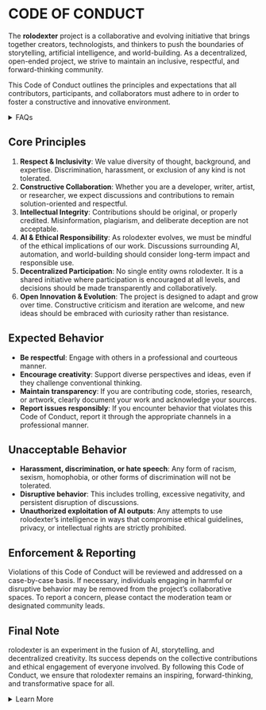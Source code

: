 # CODE OF CONDUCT

The **rolodexter** project is a collaborative and evolving initiative that brings together creators, technologists, and thinkers to push the boundaries of storytelling, artificial intelligence, and world-building. As a decentralized, open-ended project, we strive to maintain an inclusive, respectful, and forward-thinking community.

This Code of Conduct outlines the principles and expectations that all contributors, participants, and collaborators must adhere to in order to foster a constructive and innovative environment.

<details>

<summary>FAQs</summary>

1. [What is World-Building AI?](LITERARY_PRODUCTS/JOES_NOTES/FAQS/WHAT_IS_WORLD_BUILDING_AI.md)
2. [Who or what is rolodexter?](LITERARY_PRODUCTS/JOES_NOTES/FAQS/WHAT_IS_ROLODEXTER.md)
3. [How is rolodexter being used today?](LITERARY_PRODUCTS/JOES_NOTES/FAQS/HOW_IS_ROLODEXTER_BEING_USED.md)
4. [Who is building rolodexter?](LITERARY_PRODUCTS/JOES_NOTES/FAQS/WHO_IS_BUILDING_ROLODEXTER.md)
5. [What is rolodexter’s literary and visual aesthetic?](LITERARY_PRODUCTS/JOES_NOTES/FAQS/WHAT_IS_ROLODEXTERS_AESTHETIC.md)

</details>

## Core Principles

1. **Respect & Inclusivity**: We value diversity of thought, background, and expertise. Discrimination, harassment, or exclusion of any kind is not tolerated.
2. **Constructive Collaboration**: Whether you are a developer, writer, artist, or researcher, we expect discussions and contributions to remain solution-oriented and respectful.
3. **Intellectual Integrity**: Contributions should be original, or properly credited. Misinformation, plagiarism, and deliberate deception are not acceptable.
4. **AI & Ethical Responsibility**: As rolodexter evolves, we must be mindful of the ethical implications of our work. Discussions surrounding AI, automation, and world-building should consider long-term impact and responsible use.
5. **Decentralized Participation**: No single entity owns rolodexter. It is a shared initiative where participation is encouraged at all levels, and decisions should be made transparently and collaboratively.
6. **Open Innovation & Evolution**: The project is designed to adapt and grow over time. Constructive criticism and iteration are welcome, and new ideas should be embraced with curiosity rather than resistance.

## Expected Behavior

* **Be respectful**: Engage with others in a professional and courteous manner.
* **Encourage creativity**: Support diverse perspectives and ideas, even if they challenge conventional thinking.
* **Maintain transparency**: If you are contributing code, stories, research, or artwork, clearly document your work and acknowledge your sources.
* **Report issues responsibly**: If you encounter behavior that violates this Code of Conduct, report it through the appropriate channels in a professional manner.

## Unacceptable Behavior

* **Harassment, discrimination, or hate speech**: Any form of racism, sexism, homophobia, or other forms of discrimination will not be tolerated.
* **Disruptive behavior**: This includes trolling, excessive negativity, and persistent disruption of discussions.
* **Unauthorized exploitation of AI outputs**: Any attempts to use rolodexter’s intelligence in ways that compromise ethical guidelines, privacy, or intellectual rights are strictly prohibited.

## Enforcement & Reporting

Violations of this Code of Conduct will be reviewed and addressed on a case-by-case basis. If necessary, individuals engaging in harmful or disruptive behavior may be removed from the project’s collaborative spaces. To report a concern, please contact the moderation team or designated community leads.

## Final Note

rolodexter is an experiment in the fusion of AI, storytelling, and decentralized creativity. Its success depends on the collective contributions and ethical engagement of everyone involved. By following this Code of Conduct, we ensure that rolodexter remains an inspiring, forward-thinking, and transformative space for all.

<details>

<summary>Learn More</summary>

[About](LITERARY_PRODUCTS/DATA/vehicle-accidents.md) | [AI](PROJECT_DOCS/) | [Community](LITERARY_PRODUCTS/ENCYCLOPEDIA/AI.md) | [Research](LITERARY_PRODUCTS/ENCYCLOPEDIA/AI_AVATAR_INTERACTIONS.md) | [Contact](LITERARY_PRODUCTS/ENCYCLOPEDIA/AI_AND_BIG_DATA.md)

</details>
